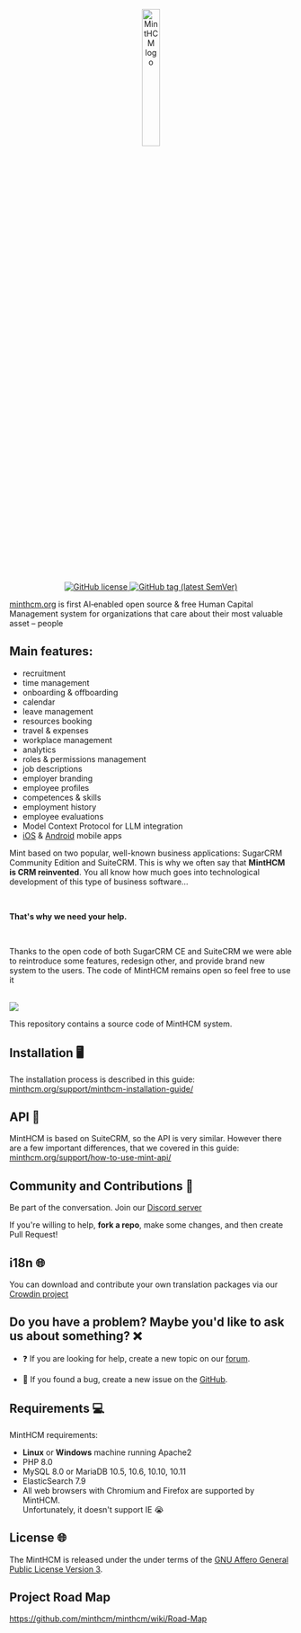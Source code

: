 <p align="center">
    <a href="https://minthcm.org/" target="_blank">
        <img width="25%" src="https://minthcm.org/minthcm-logo.svg" alt="MintHCM logo">
    </a>
</p>
<br/>
<p align="center">
    <a href="https://github.com/minthcm/minthcm/blob/master/LICENSE" target="_blank">
        <img src="https://img.shields.io/github/license/minthcm/minthcm.svg" alt="GitHub license">
    </a>
    <a href="https://github.com/minthcm/minthcm/releases" target="_blank">
        <img src="https://img.shields.io/github/tag/minthcm/minthcm.svg" alt="GitHub tag (latest SemVer)">
    </a>
</p>

[minthcm.org](https://minthcm.org/) is first AI‑enabled open source & free Human Capital Management system for organizations that care about their most valuable asset – people

## Main features:

* recruitment
* time management
* onboarding & offboarding
* calendar
* leave management
* resources booking
* travel & expenses
* workplace management
* analytics
* roles & permissions management
* job descriptions
* employer branding
* employee profiles
* competences & skills
* employment history
* employee evaluations
* Model Context Protocol for LLM integration
* [iOS](https://apps.apple.com/pl/app/minthcm/id1622342256) & [Android](https://play.google.com/store/apps/details?id=com.minthcm.mobile&hl=en&gl=US) mobile apps

Mint based on two popular, well-known business applications: SugarCRM Community Edition and SuiteCRM. This is why we often say that **MintHCM is CRM reinvented**. You all know how much goes into technological development of this type of business software… 

<br/>

**That's why we need your help.**

<br/>

Thanks to the open code of both SugarCRM CE and SuiteCRM we were able to reintroduce some features, redesign other, and provide brand new system to the users. The code of MintHCM remains open so feel free to use it

<br/>

<img src="https://minthcm.org/wp-content/uploads/2023/11/MintHCM4-gif.gif">

This repository contains a source code of MintHCM system.

## Installation 🖥

The installation process is described in this guide: [minthcm.org/support/minthcm-installation-guide/](https://minthcm.org/support/minthcm-installation-guide/)

## API 🧩

MintHCM is based on SuiteCRM, so the API is very similar. However there are a few important differences, that we covered in this guide: [minthcm.org/support/how-to-use-mint-api/](https://minthcm.org/support/how-to-use-mint-api/)

## Community and Contributions 🤝

Be part of the conversation. Join our [Discord server](https://discord.gg/zHu8AfCEVb)

If you're willing to help, **fork a repo**, make some changes, and then create Pull Request!

## i18n 🌐

You can download and contribute your own translation packages via our [Crowdin project](https://crowdin.com/project/minthcm)

## Do you have a problem? Maybe you'd like to ask us about something? ❌


*  ❓  If you are looking for help, create a new topic on our [forum](https://minthcm.org/support/). 

*  🐛 If you found a bug, create a new issue on the [GitHub](https://github.com/minthcm/minthcm/issues).

## Requirements 💻

MintHCM requirements:
* **Linux** or **Windows** machine running Apache2
* PHP 8.0
* MySQL 8.0 or MariaDB 10.5, 10.6, 10.10, 10.11
* ElasticSearch 7.9
* All web browsers with Chromium and Firefox are supported by MintHCM. <br> Unfortunately, it doesn't support IE 😭 

## License 🌐

The MintHCM is released under the under terms of the [GNU Affero General Public License Version 3](LICENSE).

## Project Road Map

https://github.com/minthcm/minthcm/wiki/Road-Map

